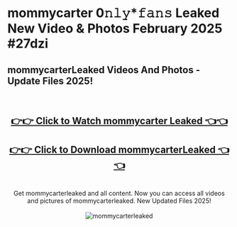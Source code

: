 # mommycarter 0𝚗𝚕𝚢*𝚏𝚊𝚗𝚜 Leaked New Video & Photos February 2025 #27dzi

<h2>mommycarterLeaked Videos And Photos - Update Files 2025!</h2>
<br>
<div align="center">
<h2><a href="https://mediaupload.pro?title=mommycarter&ref=11F" rel="nofollow">👉👉 Click to Watch mommycarter Leaked 👈👈</a></h2>
<h2><a href="https://mediaupload.pro?title=mommycarter&ref=11F" rel="nofollow">👉👉 Click to Download mommycarterLeaked 👈👈</a></h2>
<br>
Get mommycarterleaked and all content. Now you can access all videos and pictures of mommycarterleaked. New Updated Files 2025!
<br>
<br>
<a href="https://mediaupload.pro?title=mommycarter&ref=11F" rel="nofollow" data-target="animated-image.originalLink"><img src="https://i.ibb.co/Gkj2r4b/banner.png" alt="mommycarterleaked" style="max-width: 100%; display: inline-block;" data-target="animated-image.originalImage"></a>
</div>
<br>

